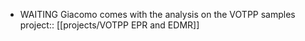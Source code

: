 - WAITING Giacomo comes with the analysis on the VOTPP samples
  project:: [[projects/VOTPP EPR and EDMR]]